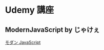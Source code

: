 # Udemy 講座

## ModernJavaScript by じゃけぇ

[モダン JavaScript](https://www.udemy.com/course/modern_javascipt_react_beginner/learn/lecture/21899242#content)
